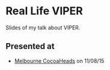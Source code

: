 # Real Life VIPER
Slides of my talk about VIPER.

## Presented at
* [Melbourne CocoaHeads](http://www.melbournecocoaheads.com/) on 11/08/15

